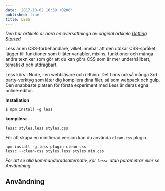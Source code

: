 ```yaml
---
date: '2017-10-02 16:39 +0200'
published: true
title: LESS
---
```

*Den här artikeln är bara en översättninga av original artikeln [Getting Started](http://lesscss.org/)*

Less är en CSS-förbehandlare, vilket innebär att den utökar CSS-språket, lägger till funktioner som tillåter variabler, mixins, funktioner och många andra tekniker som gör att du kan göra CSS som är mer underhållbart, tematiskt och utdragbart.

Less körs i Node, i en webbläsare och i Rhino. Det finns också många 3rd party-verktyg som låter dig kompilera dina filer, så som webpack och gulp. Den snabbaste platsen för första experiment med Less är deras egna online-editor.

**Installation**

```
$ npm install -g less
```

**kompilera**

```
lessc styles.less styles.css
```

För att skapa en minifierad version kan du använda `clean-css` plugin. 
```
npm install -g less-plugin-clean-css
lessc --clean-css styles.less styles.min.css
```

*För att se alla kommandoradsalternativ, kör `lessc` utan parametrar eller se Användning.*

## Användning
